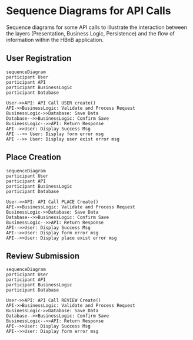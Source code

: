 # Sequence Diagrams for API Calls

Sequence diagrams for some API calls to illustrate the interaction between the layers (Presentation, Business Logic, Persistence) and the flow of information within the HBnB application.

## User Registration

```mermaid
sequenceDiagram
participant User
participant API
participant BusinessLogic
participant Database

User->>API: API Call USER create()
API->>BusinessLogic: Validate and Process Request
BusinessLogic->>Database: Save Data
Database-->>BusinessLogic: Confirm Save
BusinessLogic-->>API: Return Response
API-->>User: Display Success Msg
API -->> User: Display form error msg
API -->> User: Display user exist error msg
```

## Place Creation

```mermaid
sequenceDiagram
participant User
participant API
participant BusinessLogic
participant Database

User->>API: API Call PLACE Create()
API->>BusinessLogic: Validate and Process Request
BusinessLogic->>Database: Save Data
Database-->>BusinessLogic: Confirm Save
BusinessLogic-->>API: Return Response
API-->>User: Display Success Msg
API-->>User: Display form error msg
API-->>User: Display place exist error msg
```

## Review Submission

```mermaid
sequenceDiagram
participant User
participant API
participant BusinessLogic
participant Database

User->>API: API Call REVIEW Create()
API->>BusinessLogic: Validate and Process Request
BusinessLogic->>Database: Save Data
Database-->>BusinessLogic: Confirm Save
BusinessLogic-->>API: Return Response
API-->>User: Display Success Msg
API-->>User: Display form error msg
```
